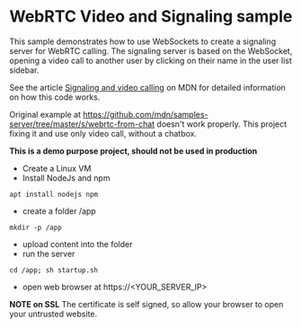 WebRTC Video and Signaling sample
=================================

This sample demonstrates how to use WebSockets to create a signaling server for WebRTC calling. The signaling server is based on the WebSocket, opening a video call to another user by clicking on their name in the user list sidebar.

See the article [Signaling and video calling](https://developer.mozilla.org/en-US/docs/Web/API/WebRTC_API/Signaling_and_video_calling) on MDN for detailed information on how this code works.


Original example at https://github.com/mdn/samples-server/tree/master/s/webrtc-from-chat doesn't work properly. This project fixing it and use only video call, without a chatbox.


**This is a demo purpose project, should not be used in production**

- Create a Linux VM
- Install NodeJs and npm
```
apt install nodejs npm
```
- create a folder /app
```
mkdir -p /app
```
- upload content into the folder
- run the server
```
cd /app; sh startup.sh
```
- open web browser at https://<YOUR_SERVER_IP>

**NOTE on SSL**
The certificate is self signed, so allow your browser to open your untrusted website.
